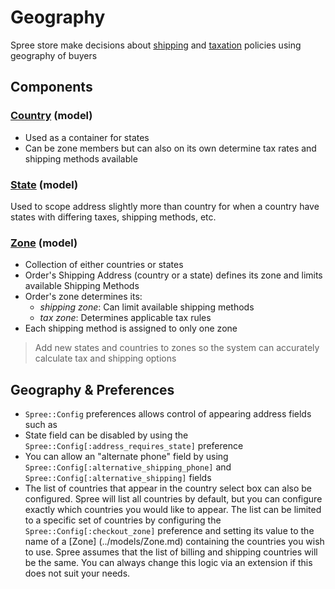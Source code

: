 # Geography

Spree store make decisions about [shipping](shipping.md) and [taxation](taxation.md) policies using geography of buyers

## Components

### [Country](../models/Country.md) (model)
* Used as a container for states
* Can be zone members but can also on its own determine tax rates and shipping methods available

### [State](../models/State.md) (model)
Used to scope address slightly more than country for when a country have states with
differing taxes, shipping methods, etc.

### [Zone](../models/Zone.md) (model)
* Collection of either countries or states
* Order's Shipping Address (country or a state) defines its zone
and limits available Shipping Methods
* Order's zone determines its:
  * *shipping zone*: Can limit available shipping methods
  * *tax zone*: Determines applicable tax rules
* Each shipping method is assigned to only one zone

> Add new states and countries to zones so the system can accurately calculate tax and shipping
options

## Geography & Preferences
*  `Spree::Config` preferences allows control of appearing address fields such as 
* State field can be disabled by using the `Spree::Config[:address_requires_state]` preference
* You can allow an "alternate phone" field by using `Spree::Config[:alternative_shipping_phone]`
 and `Spree::Config[:alternative_shipping]` fields
* The list of countries that appear in the country select box can also be configured. Spree will
list all countries by default, but you can configure exactly which countries you would like to
appear. The list can be limited to a specific set of countries by configuring the
`Spree::Config[:checkout_zone]` preference and setting its value to the name of a [Zone]
(../models/Zone.md) containing the countries you wish to use. Spree assumes that the list of
billing and shipping countries will be the same. You can always change this logic via an
extension if this does not suit your needs.
